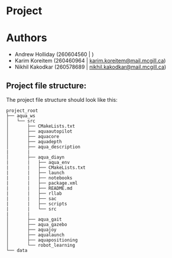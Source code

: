 # Project
# Authors
- Andrew Holliday (260604560 | )
- Karim Koreitem (260460964 | karim.koreitem@mail.mcgill.ca)
- Nikhil Kakodkar (260578689 | nikhil.kakodkar@mail.mcgill.ca)

## Project file structure:
The project file structure should look like this:

```
project_root
├── aqua_ws
│   └── src
│       ├── CMakeLists.txt
│       ├── aquaautopilot
│       ├── aquacore
│       ├── aquadepth
│       ├── aqua_description
|       |
│       ├── aqua_diayn
|       |   ├── aqua_env
|       |   ├── CMakeLists.txt
|       |   ├── launch
|       |   ├── notebooks
|       |   ├── package.xml
|       |   ├── README.md
|       |   ├── rllab
|       |   ├── sac
|       |   ├── scripts
|       |   └── src
|       |
│       ├── aqua_gait
│       ├── aqua_gazebo
│       ├── aquajoy
│       ├── aqualaunch
│       ├── aquapositioning
│       └── robot_learning
└── data
```
